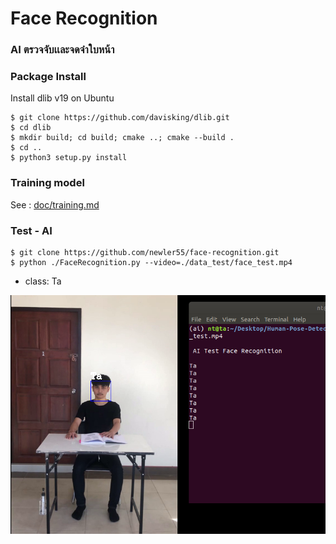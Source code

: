 # Face Recognition

### AI ตรวจจับเเละจดจำใบหน้า

### Package Install

Install dlib v19 on Ubuntu
```
$ git clone https://github.com/davisking/dlib.git
$ cd dlib
$ mkdir build; cd build; cmake ..; cmake --build .
$ cd ..
$ python3 setup.py install
```

### Training model

See : [doc/training.md](./doc/training.md)

### Test - AI  
```
$ git clone https://github.com/newler55/face-recognition.git
$ python ./FaceRecognition.py --video=./data_test/face_test.mp4
```
   - class: Ta 
   <img src="./markdown/face_ta.png">




